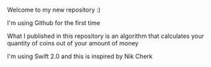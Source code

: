 Welcome to my new repository :)

I'm using Github for the first time

What I published in this repository is an algorithm that calculates your
quantity of coins out of your amount of money

I'm using Swift 2.0 and this is inspired by Nik Cherk
